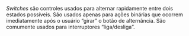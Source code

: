 *Switches* são controles usados para alternar rapidamente entre dois estados possíveis. São usados ​​apenas para ações binárias que ocorrem imediatamente após o usuário “girar” o botão de alternância. São comumente usados ​​para interruptores “liga/desliga”.

